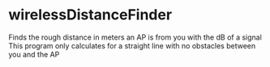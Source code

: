 wirelessDistanceFinder
======================

Finds the rough distance in meters an AP is from you with the dB of a signal
This program only calculates for a straight line with no obstacles between you and the AP
